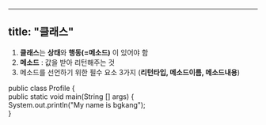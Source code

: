 -----
title: "클래스"
-----

1. **클래스**는 **상태**와 **행동(=메소드)** 이 있어야 함   
2. **메소드** : 값을 받아 리턴해주는 것   
3. 메소드를 선언하기 위한 필수 요소 3가지 (**리턴타입, 메소드이름, 메소드내용**)   


public class Profile {   
  public static void main(String [] args) {    
  System.out.println("My name is bgkang");   
}   
   
   

